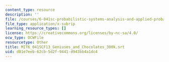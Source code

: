 ```yaml
---
content_type: resource
description: ''
file: /courses/6-041sc-probabilistic-systems-analysis-and-applied-probability-fall-2013/d01e7eeb62cb5d2f9441d943bb4a1dc4_MIT6_041SCF13_Geniuses_and_Chocolates_300k.vtt
file_type: application/x-subrip
learning_resource_types: []
license: https://creativecommons.org/licenses/by-nc-sa/4.0/
ocw_type: OCWFile
resourcetype: Other
title: MIT6_041SCF13_Geniuses_and_Chocolates_300k.srt
uid: d01e7eeb-62cb-5d2f-9441-d943bb4a1dc4
---
```

